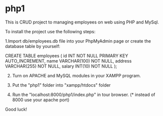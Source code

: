 # php1

This is CRUD project to managing employees on web using PHP and MySql.

To install the project use the following steps:

1.Import db/employees.db file into your PhpMyAdmin page or create the database table by yourself:

CREATE TABLE employees (
    id INT NOT NULL PRIMARY KEY AUTO_INCREMENT,
    name VARCHAR(100) NOT NULL,
    address VARCHAR(255) NOT NULL,
    salary INT(10) NOT NULL
);

2. Turn on APACHE and MySQL modules in your XAMPP program.

3. Put the "php1" folder into "xampp/htdocs" folder

4. Run the "localhost:8000/php1/index.php" in tour browser. (* instead of 8000 use your apache port)


Good luck!
